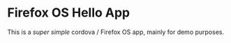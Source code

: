 # Firefox OS Hello App

This is a *super simple* cordova / Firefox OS app, mainly for demo purposes.

